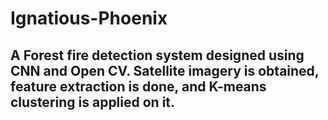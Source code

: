# Ignatious-Phoenix
A Forest fire detection system designed using CNN and Open CV.
Satellite imagery is obtained, feature extraction is done, and K-means clustering is applied on it.
---
